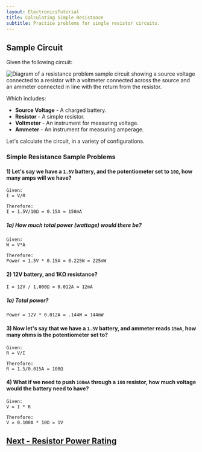 ```yaml
---
layout: ElectronicsTutorial
title: Calculating Simple Resistance
subtitle: Practice problems for single resistor circuits.
---
```


## Sample Circuit

Given the following circuit:

![Diagram of a resistance problem sample circuit showing a source voltage connected to a resistor with a voltmeter connected across the source and an ammeter connected in line with the return from the resistor.](../Support_Files/Resistance_Calc_Circuit.svg)

Which includes:

 * **Source Voltage** - A charged battery.
 * **Resistor** - A simple resistor.
 * **Voltmeter** - An instrument for measuring voltage.
 * **Ammeter** - An instrument for measuring amperage.

Let's calculate the circuit, in a variety of configurations.

### Simple Resistance Sample Problems

#### 1) Let's say we have a `1.5V` battery, and the potentiometer set to `10Ω`, how many amps will we have?

```
Given:
I = V/R

Therefore:
I = 1.5V/10Ω = 0.15A = 150mA
```

##### 1a) How much total power (wattage) would there be?

```
Given:
W = V*A

Therefore:
Power = 1.5V * 0.15A = 0.225W = 225mW
```

#### 2) 12V battery, and 1KΩ resistance?

```
I = 12V / 1,000Ω = 0.012A = 12mA
```

##### 1a) Total power?

```
Power = 12V * 0.012A = .144W = 144mW
```


#### 3) Now let's say that we have a `1.5V` battery, and ammeter reads `15mA`, how many ohms is the potentiometer set to?

```
Given: 
R = V/I

Therefore:
R = 1.5/0.015A = 100Ω
```

#### 4) What if we need to push `100mA` through a `10Ω` resistor, how much voltage would the battery need to have?

```
Given:
V = I * R

Therefore:
V = 0.100A * 10Ω = 1V
```

## [Next - Resistor Power Rating](../Resistor_Power_Rating)